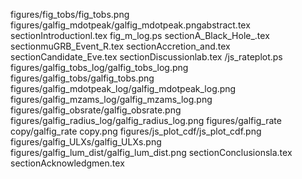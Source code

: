 
figures/fig_tobs/fig_tobs.png
figures/galfig_mdotpeak/galfig_mdotpeak.pngabstract.tex
sectionIntroductionl.tex
fig_m_log.ps
sectionA_Black_Hole_.tex
sectionmuGRB_Event_R.tex
sectionAccretion_and.tex
sectionCandidate_Eve.tex
sectionDiscussionlab.tex
/js_rateplot.ps
figures/galfig_tobs_log/galfig_tobs_log.png
figures/galfig_tobs/galfig_tobs.png
figures/galfig_mdotpeak_log/galfig_mdotpeak_log.png
figures/galfig_mzams_log/galfig_mzams_log.png
figures/galfig_obsrate/galfig_obsrate.png
figures/galfig_radius_log/galfig_radius_log.png
figures/galfig_rate copy/galfig_rate copy.png
figures/js_plot_cdf/js_plot_cdf.png
figures/galfig_ULXs/galfig_ULXs.png
figures/galfig_lum_dist/galfig_lum_dist.png
sectionConclusionsla.tex
sectionAcknowledgmen.tex
